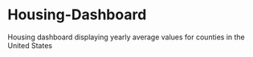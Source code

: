 # Housing-Dashboard
Housing dashboard displaying yearly average values for counties in the United States
